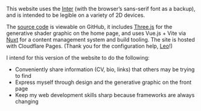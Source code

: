 This website uses the [Inter](https://fonts.google.com/specimen/Inter) (with the browser’s sans-serif font as a backup), and is intended to be legible on a variety of 2D devices. 

The [source code](https://github.com/smrghsh/samir-is-on-the-internet) is viewable on GitHub, it includes [Three.js](https://threejs-journey.com/) for the generative shader graphic on the home page, and uses Vue.js + Vite via [Nuxt](https://nuxt.com/) for a content management system and build tooling. The site is hosted with Cloudflare Pages. (Thank you for the configuration help, [Leo](https://github.com/TheInnerParty)!)

I intend for this version of the website to do the following:
- Conveniently share information (CV, bio, links) that others may be trying to find
- Express myself through design and the generative graphic on the front page
- Keep my web development skills sharp because frameworks are always changing
<!-- - Display a selection of my projects, and be extendable to future work -->


